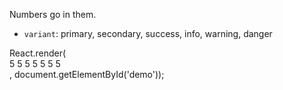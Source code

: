 Numbers go in them.

- `variant`: primary, secondary, success, info, warning, danger
<example name="Normal Case">
    <file name="demo.jsx">
        React.render(
          <div>
              <Badge>5</Badge>
              <Badge variant="primary">5</Badge>
              <Badge variant="secondary">5</Badge>
              <Badge variant="success">5</Badge>
              <Badge variant="info">5</Badge>
              <Badge variant="warning">5</Badge>
              <Badge variant="danger">5</Badge>
          </div>,
        document.getElementById('demo'));
    </file>
</example>
